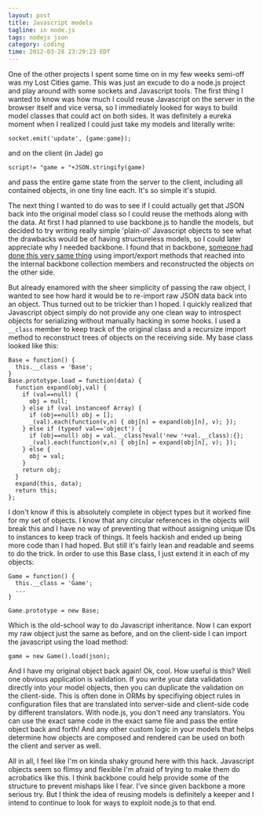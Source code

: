 ```yaml
---
layout: post
title: Javascript models
tagline: in node.js
tags: nodejs json
category: coding
time: 2012-03-28 23:29:23 EDT
---
```

One of the other projects I spent some time on in my few weeks semi-off was my Lost Cities game. This was just an excude to do a node.js project and play around with some sockets and Javascript tools. The first thing I wanted to know was how much I could reuse Javascript on the server in the browser itself and vice versa, so I immediately looked for ways to build model classes that could act on both sides. It was definitely a eureka moment when I realized I could just take my models and literally write:

    socket.emit('update', {game:game});

and on the client (in Jade) go

    script!= "game = "+JSON.stringify(game)

and pass the entire game state from the server to the client, including all contained objects, in one tiny line each. It's so simple it's stupid.

The next thing I wanted to do was to see if I could actually get that JSON back into the original model class so I could reuse the methods along with the data. At first I had planned to use backbone.js to handle the models, but decided to try writing really simple 'plain-ol' Javascript objects to see what the drawbacks would be of having structureless models, so I could later appreciate why I needed backbone. I found that in backbone, [someone had done this very same thing](http://andyet.net/blog/2011/feb/15/re-using-backbonejs-models-on-the-server-with-node/) using import/export methods that reached into the internal backbone collection members and reconstructed the objects on the other side.

But already enamored with the sheer simplicity of passing the raw object, I wanted to see how hard it would be to re-import raw JSON data back into an object. Thus turned out to be trickier than I hoped. I quickly realized that Javascript object simply do not provide any one clean way to introspect objects for serializing without manually hacking in some hooks. I used a `__class` member to keep track of the original class and a recursize import method to reconstruct trees of objects on the receiving side. My base class looked like this:

    Base = function() {
      this.__class = 'Base';
    }
    Base.prototype.load = function(data) {
      function expand(obj,val) {
        if (val==null) {
          obj = null;
        } else if (val instanceof Array) {
          if (obj==null) obj = [];
          _(val).each(function(v,n) { obj[n] = expand(obj[n], v); });
        } else if (typeof val=='object') {
          if (obj==null) obj = val.__class?eval('new '+val.__class):{};
          _(val).each(function(v,n) { obj[n] = expand(obj[n], v); });
        } else {
          obj = val;
        }
        return obj;
      }
      expand(this, data);
      return this;
    };

I don't know if this is absolutely complete in object types but it worked fine for my set of objects. I know that any circular references in the objects will break this and I have no way of preventing that without assigning unique IDs to instances to keep track of things. It feels hackish and ended up being more code than I had hoped. But still it's fairly lean and readable and seems to do the trick. In order to use this Base class, I just extend it in each of my objects:

    Game = function() {
      this.__class = 'Game';
      ...
    }

    Game.prototype = new Base;

Which is the old-school way to do Javascript inheritance. Now I can export my raw object just the same as before, and on the client-side I can import the javascript using the load method:

    game = new Game().load(json);

And I have my original object back again! Ok, cool. How useful is this? Well one obvious application is validation. If you write your data validation directly into your model objects, then you can duplicate the validation on the client-side. This is often done in ORMs by specifiying object rules in configuration files that are translated into server-side and client-side code by different translators. With node.js, you don't need any translators. You can use the exact same code in the exact same file and pass the entire object back and forth! And any other custom logic in your models that helps determine how objects are composed and rendered can be used on both the client and server as well.

All in all, I feel like I'm on kinda shaky ground here with this hack. Javascript objects seem so flimsy and flexible I'm afraid of trying to make them do acrobatics like this. I think backbone could help provide some of the structure to prevent mishaps like I fear. I've since given backbone a more serious try. But I think the idea of reusing models is definitely a keeper and I intend to continue to look for ways to exploit node.js to that end.